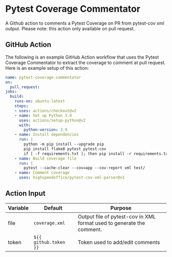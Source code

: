 # Pytest Coverage Commentator

A Github action to comments a Pytest Coverage on PR from pytest-cov xml output. Please note: this action only available on pull request.

## GitHub Action

The following is an example GitHub Action workflow that uses the Pytest Coverage Commentator to extract the coverage to comment at pull request. Here is an example setup of this action:

```yaml
name: pytest-coverage-commentator
on:
  pull_request:
jobs:
  build:
    runs-on: ubuntu-latest
    steps:
    - uses: actions/checkout@v2
    - name: Set up Python 3.8
      uses: actions/setup-python@v2
      with:
        python-version: 3.9
    - name: Install dependencies
      run: |
        python -m pip install --upgrade pip
        pip install flake8 pytest pytest-cov
        if [ -f requirements.txt ]; then pip install -r requirements.txt; fi
    - name: Build coverage file
      run: |
        pytest --cache-clear --cov=app --cov-report xml test/
    - name: Comment coverage
      uses: highspeedoffice/pytest-cov-xml-parser@v1
```

## Action Input


Variable          | Default                                               | Purpose
------------------|-------------------------------------------------------|---------------------------------------------------------------------------------------------------------------------------------------
file   | `coverage.xml`                                 | Output file of pytest-cov in XML format used to generate the comment.
token  | `${{ github.token }}` | Token used to add/edit comments